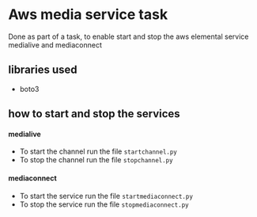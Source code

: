 # Aws media service task

Done as part of a task, to enable start and stop the aws elemental service medialive and mediaconnect

## libraries used

- boto3

## how to start and stop the services

#### medialive

- To start the channel run the file `startchannel.py`
- To stop the channel run the file `stopchannel.py`

#### mediaconnect

- To start the service run the file `startmediaconnect.py`
- To stop the service run the file `stopmediaconnect.py`
